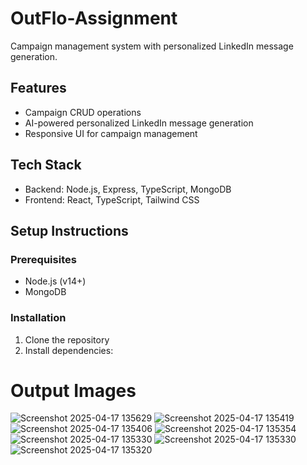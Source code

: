 # OutFlo-Assignment

Campaign management system with personalized LinkedIn message generation.

## Features

- Campaign CRUD operations
- AI-powered personalized LinkedIn message generation
- Responsive UI for campaign management

## Tech Stack

- Backend: Node.js, Express, TypeScript, MongoDB
- Frontend: React, TypeScript, Tailwind CSS

## Setup Instructions

### Prerequisites
- Node.js (v14+)
- MongoDB

### Installation

1. Clone the repository
2. Install dependencies:


# Output Images 


![Screenshot 2025-04-17 135629](https://github.com/user-attachments/assets/1c1858be-0085-421d-93c7-b262f50d416b)
![Screenshot 2025-04-17 135419](https://github.com/user-attachments/assets/9942c681-7064-4c67-a8c1-00fc0f3088de)
![Screenshot 2025-04-17 135406](https://github.com/user-attachments/assets/bacbb114-771e-4a7c-8306-84d03576192f)
![Screenshot 2025-04-17 135354](https://github.com/user-attachments/assets/88805723-4ee4-4844-a0fd-29de16e6fb80)
![Screenshot 2025-04-17 135330](https://github.com/user-attachments/assets/cf73bce1-89dd-4564-aec9-31a1885a43a7)
![Screenshot 2025-04-17 135330](https://github.com/user-attachments/assets/4d790a53-57b4-4e44-a1e2-cf8764655234)
![Screenshot 2025-04-17 135320](https://github.com/user-attachments/assets/4c16fc84-e69e-424b-9627-32b64f2c296a)
